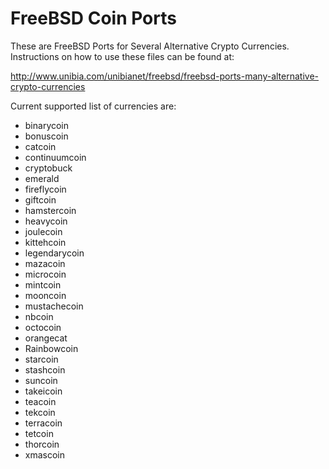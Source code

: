 FreeBSD Coin Ports
==================

These are FreeBSD Ports for Several Alternative Crypto Currencies. Instructions on how to use these files can be found at:

http://www.unibia.com/unibianet/freebsd/freebsd-ports-many-alternative-crypto-currencies

Current supported list of currencies are:

- binarycoin
- bonuscoin
- catcoin
- continuumcoin
- cryptobuck
- emerald
- fireflycoin
- giftcoin
- hamstercoin
- heavycoin
- joulecoin
- kittehcoin
- legendarycoin
- mazacoin
- microcoin
- mintcoin
- mooncoin
- mustachecoin
- nbcoin
- octocoin
- orangecat
- Rainbowcoin
- starcoin
- stashcoin
- suncoin
- takeicoin
- teacoin
- tekcoin
- terracoin
- tetcoin
- thorcoin
- xmascoin
